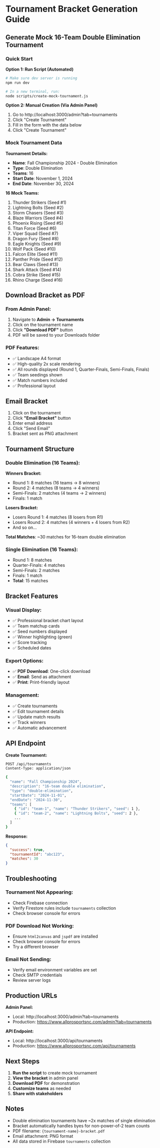 # Tournament Bracket Generation Guide

## Generate Mock 16-Team Double Elimination Tournament

### Quick Start

**Option 1: Run Script (Automated)**
```bash
# Make sure dev server is running
npm run dev

# In a new terminal, run:
node scripts/create-mock-tournament.js
```

**Option 2: Manual Creation (Via Admin Panel)**
1. Go to http://localhost:3000/admin?tab=tournaments
2. Click "Create Tournament"
3. Fill in the form with the data below
4. Click "Create Tournament"

### Mock Tournament Data

**Tournament Details:**
- **Name**: Fall Championship 2024 - Double Elimination
- **Type**: Double Elimination
- **Teams**: 16
- **Start Date**: November 1, 2024
- **End Date**: November 30, 2024

**16 Mock Teams:**
1. Thunder Strikers (Seed #1)
2. Lightning Bolts (Seed #2)
3. Storm Chasers (Seed #3)
4. Blaze Warriors (Seed #4)
5. Phoenix Rising (Seed #5)
6. Titan Force (Seed #6)
7. Viper Squad (Seed #7)
8. Dragon Fury (Seed #8)
9. Eagle Knights (Seed #9)
10. Wolf Pack (Seed #10)
11. Falcon Elite (Seed #11)
12. Panther Pride (Seed #12)
13. Bear Claws (Seed #13)
14. Shark Attack (Seed #14)
15. Cobra Strike (Seed #15)
16. Rhino Charge (Seed #16)

## Download Bracket as PDF

### From Admin Panel:
1. Navigate to **Admin → Tournaments**
2. Click on the tournament name
3. Click **"Download PDF"** button
4. PDF will be saved to your Downloads folder

### PDF Features:
- ✅ Landscape A4 format
- ✅ High-quality 2x scale rendering
- ✅ All rounds displayed (Round 1, Quarter-Finals, Semi-Finals, Finals)
- ✅ Team seedings shown
- ✅ Match numbers included
- ✅ Professional layout

## Email Bracket

1. Click on the tournament
2. Click **"Email Bracket"** button
3. Enter email address
4. Click "Send Email"
5. Bracket sent as PNG attachment

## Tournament Structure

### Double Elimination (16 Teams):

**Winners Bracket:**
- Round 1: 8 matches (16 teams → 8 winners)
- Round 2: 4 matches (8 teams → 4 winners)
- Semi-Finals: 2 matches (4 teams → 2 winners)
- Finals: 1 match

**Losers Bracket:**
- Losers Round 1: 4 matches (8 losers from R1)
- Losers Round 2: 4 matches (4 winners + 4 losers from R2)
- And so on...

**Total Matches**: ~30 matches for 16-team double elimination

### Single Elimination (16 Teams):
- Round 1: 8 matches
- Quarter-Finals: 4 matches
- Semi-Finals: 2 matches
- Finals: 1 match
- **Total**: 15 matches

## Bracket Features

### Visual Display:
- ✅ Professional bracket chart layout
- ✅ Team matchup cards
- ✅ Seed numbers displayed
- ✅ Winner highlighting (green)
- ✅ Score tracking
- ✅ Scheduled dates

### Export Options:
- ✅ **PDF Download**: One-click download
- ✅ **Email**: Send as attachment
- ✅ **Print**: Print-friendly layout

### Management:
- ✅ Create tournaments
- ✅ Edit tournament details
- ✅ Update match results
- ✅ Track winners
- ✅ Automatic advancement

## API Endpoint

**Create Tournament:**
```bash
POST /api/tournaments
Content-Type: application/json

{
  "name": "Fall Championship 2024",
  "description": "16-team double elimination",
  "type": "double-elimination",
  "startDate": "2024-11-01",
  "endDate": "2024-11-30",
  "teams": [
    { "id": "team-1", "name": "Thunder Strikers", "seed": 1 },
    { "id": "team-2", "name": "Lightning Bolts", "seed": 2 },
    ...
  ]
}
```

**Response:**
```json
{
  "success": true,
  "tournamentId": "abc123",
  "matches": 30
}
```

## Troubleshooting

### Tournament Not Appearing:
- Check Firebase connection
- Verify Firestore rules include `tournaments` collection
- Check browser console for errors

### PDF Download Not Working:
- Ensure `html2canvas` and `jspdf` are installed
- Check browser console for errors
- Try a different browser

### Email Not Sending:
- Verify email environment variables are set
- Check SMTP credentials
- Review server logs

## Production URLs

**Admin Panel:**
- Local: http://localhost:3000/admin?tab=tournaments
- Production: https://www.allprosportsnc.com/admin?tab=tournaments

**API Endpoint:**
- Local: http://localhost:3000/api/tournaments
- Production: https://www.allprosportsnc.com/api/tournaments

## Next Steps

1. **Run the script** to create mock tournament
2. **View the bracket** in admin panel
3. **Download PDF** for demonstration
4. **Customize teams** as needed
5. **Share with stakeholders**

## Notes

- Double elimination tournaments have ~2x matches of single elimination
- Bracket automatically handles byes for non-power-of-2 team counts
- PDF filename: `{tournament-name}-bracket.pdf`
- Email attachment: PNG format
- All data stored in Firebase `tournaments` collection
